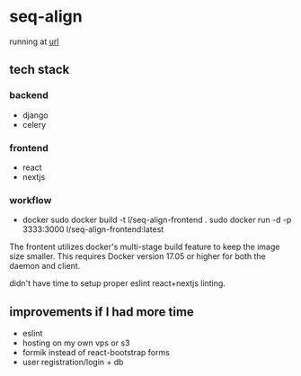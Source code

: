 # seq-align

running at [url](google.com)

## tech stack

### backend

- django
- celery

### frontend

- react
- nextjs

### workflow

- docker
sudo docker build -t l/seq-align-frontend .
sudo docker run -d -p 3333:3000 l/seq-align-frontend:latest


The frontent utilizes docker's multi-stage build feature to keep the image size smaller. This requires Docker version 17.05 or higher for both the daemon and client.

didn't have time to setup proper eslint react+nextjs linting. 



## improvements if I had more time
- eslint
- hosting on my own vps or s3
- formik instead of react-bootstrap forms
- user registration/login + db
